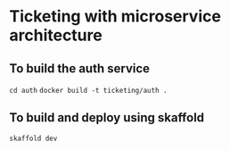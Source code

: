 # Ticketing with microservice architecture

## To build the auth service
`cd auth`
`docker build -t ticketing/auth .`

## To build and deploy using skaffold
`skaffold dev`
